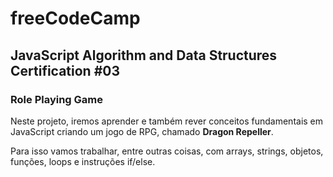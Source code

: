 # freeCodeCamp

## JavaScript Algorithm and Data Structures Certification #03

### Role Playing Game

Neste projeto, iremos aprender e também rever conceitos fundamentais em JavaScript criando um jogo de RPG, chamado **Dragon Repeller**.

Para isso vamos trabalhar, entre outras coisas, com arrays, strings, objetos, funções, loops e instruções if/else.